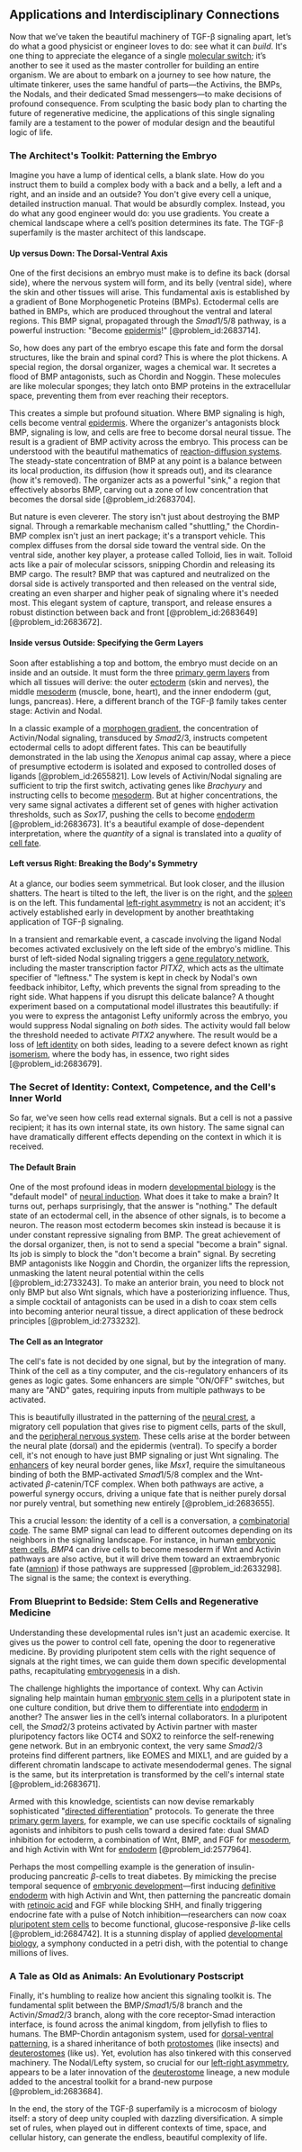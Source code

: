 ## Applications and Interdisciplinary Connections

Now that we’ve taken the beautiful machinery of TGF-β signaling apart, let’s do what a good physicist or engineer loves to do: see what it can *build*. It's one thing to appreciate the elegance of a single [molecular switch](@article_id:270073); it’s another to see it used as the master controller for building an entire organism. We are about to embark on a journey to see how nature, the ultimate tinkerer, uses the same handful of parts—the Activins, the BMPs, the Nodals, and their dedicated Smad messengers—to make decisions of profound consequence. From sculpting the basic body plan to charting the future of regenerative medicine, the applications of this single signaling family are a testament to the power of modular design and the beautiful logic of life.

### The Architect's Toolkit: Patterning the Embryo

Imagine you have a lump of identical cells, a blank slate. How do you instruct them to build a complex body with a back and a belly, a left and a right, and an inside and an outside? You don't give every cell a unique, detailed instruction manual. That would be absurdly complex. Instead, you do what any good engineer would do: you use gradients. You create a chemical landscape where a cell’s position determines its fate. The TGF-β superfamily is the master architect of this landscape.

#### Up versus Down: The Dorsal-Ventral Axis

One of the first decisions an embryo must make is to define its back (dorsal side), where the nervous system will form, and its belly (ventral side), where the skin and other tissues will arise. This fundamental axis is established by a gradient of Bone Morphogenetic Proteins (BMPs). Ectodermal cells are bathed in BMPs, which are produced throughout the ventral and lateral regions. This BMP signal, propagated through the $Smad1/5/8$ pathway, is a powerful instruction: "Become [epidermis](@article_id:164378)!" [@problem_id:2683714].

So, how does any part of the embryo escape this fate and form the dorsal structures, like the brain and spinal cord? This is where the plot thickens. A special region, the dorsal organizer, wages a chemical war. It secretes a flood of BMP antagonists, such as Chordin and Noggin. These molecules are like molecular sponges; they latch onto BMP proteins in the extracellular space, preventing them from ever reaching their receptors.

This creates a simple but profound situation. Where BMP signaling is high, cells become ventral [epidermis](@article_id:164378). Where the organizer's antagonists block BMP, signaling is low, and cells are free to become dorsal neural tissue. The result is a gradient of BMP activity across the embryo. This process can be understood with the beautiful mathematics of [reaction-diffusion systems](@article_id:136406). The steady-state concentration of BMP at any point is a balance between its local production, its diffusion (how it spreads out), and its clearance (how it's removed). The organizer acts as a powerful "sink," a region that effectively absorbs BMP, carving out a zone of low concentration that becomes the dorsal side [@problem_id:2683704].

But nature is even cleverer. The story isn't just about destroying the BMP signal. Through a remarkable mechanism called "shuttling," the Chordin-BMP complex isn't just an inert package; it's a transport vehicle. This complex diffuses from the dorsal side toward the ventral side. On the ventral side, another key player, a protease called Tolloid, lies in wait. Tolloid acts like a pair of molecular scissors, snipping Chordin and releasing its BMP cargo. The result? BMP that was captured and neutralized on the dorsal side is actively transported and then released on the ventral side, creating an even sharper and higher peak of signaling where it's needed most. This elegant system of capture, transport, and release ensures a robust distinction between back and front [@problem_id:2683649] [@problem_id:2683672].

#### Inside versus Outside: Specifying the Germ Layers

Soon after establishing a top and bottom, the embryo must decide on an inside and an outside. It must form the three [primary germ layers](@article_id:268824) from which all tissues will derive: the outer [ectoderm](@article_id:139845) (skin and nerves), the middle [mesoderm](@article_id:141185) (muscle, bone, heart), and the inner endoderm (gut, lungs, pancreas). Here, a different branch of the TGF-β family takes center stage: Activin and Nodal.

In a classic example of a [morphogen gradient](@article_id:155915), the concentration of Activin/Nodal signaling, transduced by $Smad2/3$, instructs competent ectodermal cells to adopt different fates. This can be beautifully demonstrated in the lab using the *Xenopus* animal cap assay, where a piece of presumptive ectoderm is isolated and exposed to controlled doses of ligands [@problem_id:2655821]. Low levels of Activin/Nodal signaling are sufficient to trip the first switch, activating genes like *Brachyury* and instructing cells to become [mesoderm](@article_id:141185). But at higher concentrations, the very same signal activates a different set of genes with higher activation thresholds, such as *Sox17*, pushing the cells to become [endoderm](@article_id:139927) [@problem_id:2683673]. It's a beautiful example of dose-dependent interpretation, where the *quantity* of a signal is translated into a *quality* of [cell fate](@article_id:267634).

#### Left versus Right: Breaking the Body's Symmetry

At a glance, our bodies seem symmetrical. But look closer, and the illusion shatters. The heart is tilted to the left, the liver is on the right, and the [spleen](@article_id:188309) is on the left. This fundamental [left-right asymmetry](@article_id:267407) is not an accident; it's actively established early in development by another breathtaking application of TGF-β signaling.

In a transient and remarkable event, a cascade involving the ligand Nodal becomes activated exclusively on the left side of the embryo's midline. This burst of left-sided Nodal signaling triggers a [gene regulatory network](@article_id:152046), including the master transcription factor *PITX2*, which acts as the ultimate specifier of "leftness." The system is kept in check by Nodal's own feedback inhibitor, Lefty, which prevents the signal from spreading to the right side. What happens if you disrupt this delicate balance? A thought experiment based on a computational model illustrates this beautifully: if you were to express the antagonist Lefty uniformly across the embryo, you would suppress Nodal signaling on *both* sides. The activity would fall below the threshold needed to activate *PITX2* anywhere. The result would be a loss of [left identity](@article_id:139114) on both sides, leading to a severe defect known as right [isomerism](@article_id:143302), where the body has, in essence, two right sides [@problem_id:2683679].

### The Secret of Identity: Context, Competence, and the Cell's Inner World

So far, we've seen how cells read external signals. But a cell is not a passive recipient; it has its own internal state, its own history. The same signal can have dramatically different effects depending on the context in which it is received.

#### The Default Brain

One of the most profound ideas in modern [developmental biology](@article_id:141368) is the "default model" of [neural induction](@article_id:267104). What does it take to make a brain? It turns out, perhaps surprisingly, that the answer is "nothing." The default state of an ectodermal cell, in the absence of other signals, is to become a neuron. The reason most ectoderm becomes skin instead is because it is under constant repressive signaling from BMP. The great achievement of the dorsal organizer, then, is not to send a special "become a brain" signal. Its job is simply to block the "don't become a brain" signal. By secreting BMP antagonists like Noggin and Chordin, the organizer lifts the repression, unmasking the latent neural potential within the cells [@problem_id:2733243]. To make an anterior brain, you need to block not only BMP but also Wnt signals, which have a posteriorizing influence. Thus, a simple cocktail of antagonists can be used in a dish to coax stem cells into becoming anterior neural tissue, a direct application of these bedrock principles [@problem_id:2733232].

#### The Cell as an Integrator

The cell's fate is not decided by one signal, but by the integration of many. Think of the cell as a tiny computer, and the cis-regulatory enhancers of its genes as logic gates. Some enhancers are simple "ON/OFF" switches, but many are "AND" gates, requiring inputs from multiple pathways to be activated.

This is beautifully illustrated in the patterning of the [neural crest](@article_id:265785), a migratory cell population that gives rise to pigment cells, parts of the skull, and the [peripheral nervous system](@article_id:152055). These cells arise at the border between the neural plate (dorsal) and the epidermis (ventral). To specify a border cell, it's not enough to have just BMP signaling or just Wnt signaling. The [enhancers](@article_id:139705) of key neural border genes, like *Msx1*, require the simultaneous binding of both the BMP-activated $Smad1/5/8$ complex and the Wnt-activated $\beta$-catenin/TCF complex. When both pathways are active, a powerful synergy occurs, driving a unique fate that is neither purely dorsal nor purely ventral, but something new entirely [@problem_id:2683655].

This a crucial lesson: the identity of a cell is a conversation, a [combinatorial code](@article_id:170283). The same BMP signal can lead to different outcomes depending on its neighbors in the signaling landscape. For instance, in human [embryonic stem cells](@article_id:138616), $BMP4$ can drive cells to become mesoderm if Wnt and Activin pathways are also active, but it will drive them toward an extraembryonic fate ([amnion](@article_id:172682)) if those pathways are suppressed [@problem_id:2633298]. The signal is the same; the context is everything.

### From Blueprint to Bedside: Stem Cells and Regenerative Medicine

Understanding these developmental rules isn't just an academic exercise. It gives us the power to control cell fate, opening the door to regenerative medicine. By providing pluripotent stem cells with the right sequence of signals at the right times, we can guide them down specific developmental paths, recapitulating [embryogenesis](@article_id:154373) in a dish.

The challenge highlights the importance of context. Why can Activin signaling help maintain human [embryonic stem cells](@article_id:138616) in a pluripotent state in one culture condition, but drive them to differentiate into [endoderm](@article_id:139927) in another? The answer lies in the cell’s internal collaborators. In a pluripotent cell, the $Smad2/3$ proteins activated by Activin partner with master pluripotency factors like OCT4 and SOX2 to reinforce the self-renewing gene network. But in an embryonic context, the very same $Smad2/3$ proteins find different partners, like EOMES and MIXL1, and are guided by a different chromatin landscape to activate mesendodermal genes. The signal is the same, but its interpretation is transformed by the cell's internal state [@problem_id:2683671].

Armed with this knowledge, scientists can now devise remarkably sophisticated "[directed differentiation](@article_id:204279)" protocols. To generate the three [primary germ layers](@article_id:268824), for example, we can use specific cocktails of signaling agonists and inhibitors to push cells toward a desired fate: dual SMAD inhibition for ectoderm, a combination of Wnt, BMP, and FGF for [mesoderm](@article_id:141185), and high Activin with Wnt for [endoderm](@article_id:139927) [@problem_id:2577964].

Perhaps the most compelling example is the generation of insulin-producing pancreatic $\beta$-cells to treat diabetes. By mimicking the precise temporal sequence of [embryonic development](@article_id:140153)—first inducing [definitive endoderm](@article_id:199957) with high Activin and Wnt, then patterning the pancreatic domain with [retinoic acid](@article_id:275279) and FGF while blocking SHH, and finally triggering endocrine fate with a pulse of Notch inhibition—researchers can now coax [pluripotent stem cells](@article_id:147895) to become functional, glucose-responsive $\beta$-like cells [@problem_id:2684742]. It is a stunning display of applied [developmental biology](@article_id:141368), a symphony conducted in a petri dish, with the potential to change millions of lives.

### A Tale as Old as Animals: An Evolutionary Postscript

Finally, it's humbling to realize how ancient this signaling toolkit is. The fundamental split between the BMP/$Smad1/5/8$ branch and the Activin/$Smad2/3$ branch, along with the core receptor-Smad interaction interface, is found across the animal kingdom, from jellyfish to flies to humans. The BMP-Chordin antagonism system, used for [dorsal-ventral patterning](@article_id:149330), is a shared inheritance of both [protostomes](@article_id:146320) (like insects) and [deuterostomes](@article_id:147371) (like us). Yet, evolution has also tinkered with this conserved machinery. The Nodal/Lefty system, so crucial for our [left-right asymmetry](@article_id:267407), appears to be a later innovation of the [deuterostome](@article_id:136748) lineage, a new module added to the ancestral toolkit for a brand-new purpose [@problem_id:2683684].

In the end, the story of the TGF-β superfamily is a microcosm of biology itself: a story of deep unity coupled with dazzling diversification. A simple set of rules, when played out in different contexts of time, space, and cellular history, can generate the endless, beautiful complexity of life.